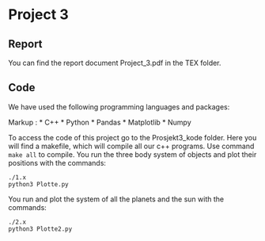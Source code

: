 # Project 3

## Report

You can find the report document Project_3.pdf in the TEX folder.

## Code

We have used the following programming languages and packages:

 Markup : * C++
          * Python
            * Pandas
            * Matplotlib
            * Numpy

To access the code of this project go to the Prosjekt3_kode folder. Here you will find a makefile, which will compile all our c++ programs. Use command `make all` to compile. You run the three body system of objects and plot their positions with the commands:<br />
```terminal
./1.x
python3 Plotte.py
```

You run and plot the system of all the planets and the sun with the commands: <br />

```terminal
./2.x
python3 Plotte2.py
```
